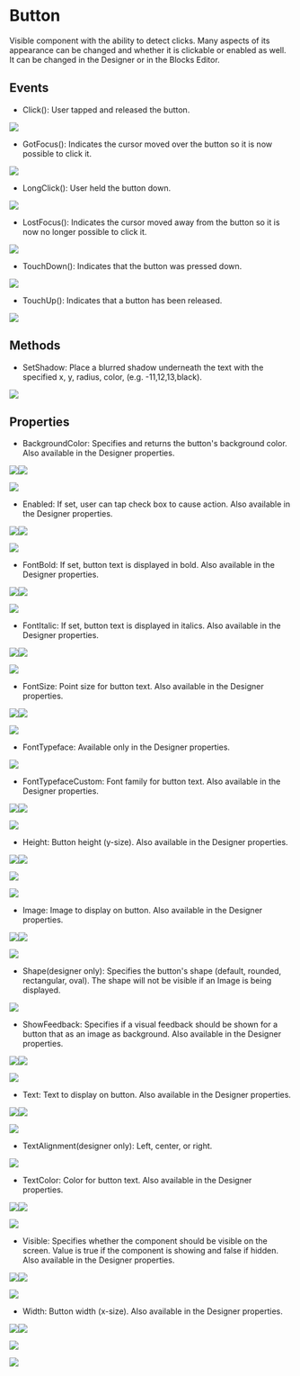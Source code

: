 # Button

Visible component with the ability to detect clicks. Many aspects of its appearance can be changed and whether it is clickable or enabled as well. It can be changed in the Designer or in the Blocks Editor.

## **Events**

* Click\(\): User tapped and released the button.

![](https://lh5.googleusercontent.com/Ob29swaGIH644I77kDuITrKxgSwTK2HRAEy861wOiELEJYWv2DvLqwX94yumDIa0jvEIyjep3bpNgM6FqB3tinTKQIaUMqdFuzdGzlRMy_yExrjrdJONsLmyodPzswRqGR70zfxP)

* GotFocus\(\): Indicates the cursor moved over the button so it is now possible to click it.

![](https://lh3.googleusercontent.com/RKC3uUZq4PhmGiJ-a_40bTaQlMA9u3c6rlcHUk_JCy85CvI-WNTBh2xvtRAQob2phl0Hl2yc3Y2HtsIgOb_hpu39L8vGfnISVNAyGNnRKJgvHiFJVvvWlL9p8Sy2jvclWbQ8dF23)

* LongClick\(\): User held the button down.

![](https://lh4.googleusercontent.com/5jxZMPlDRP-9uyddBcdRHhyYUsCCOQytZsm5HUG3IGCW1sZ1JyjM6jI1bGDiRngdzvPRkAVb5nxZzvq4UC02PDfbtX12GrbneT9Emdm3Gu1MN1MireS4e--IaYbqnfZDRGFHpeIK)

* LostFocus\(\): Indicates the cursor moved away from the button so it is now no longer possible to click it.

![](https://lh6.googleusercontent.com/RbrJAr9dXO-WnJVaTdcwyWKCx2YfI1v-Ypu2unfDct3N-ag-r8c7w4ONXdaMFjsPcpPMFJ3UE07po9mv0C7s5LhvSPUDbHz8yt5mzg0QdQGa1-XZR0KO-rj-cwEW2GRcBJeaNMpl)

* TouchDown\(\): Indicates that the button was pressed down.

![](https://lh4.googleusercontent.com/bUCgo92N7SP7DbxsRC5FUo5HHboUpOgGRxXTkeoQh94JleA22Myu8rIpqyDMZ8P47_l_ip9t6GY652MvgM1uHsgSc-p-csICb7k6OFz1llMtRmgKOklaCiymwKM97BmFTnZ1wSwG)

* TouchUp\(\): Indicates that a button has been released.

![](https://lh5.googleusercontent.com/nuea2ZrudMZenv3XSe55MwHnjFiFl25CP2HnFGJ5KLvdIZuTNbPEdEwgHbvzJJQSuKmKTf4xH8NzRJvwTJkQ1PZqoVh-l20e3n6mGm9EDDr698n36ufRHm60PKM6b6MmEiivbNjX)

## **Methods**

* SetShadow: Place a blurred shadow underneath the text with the specified x, y, radius, color, \(e.g. -11,12,13,black\).

![](https://lh5.googleusercontent.com/Vq-s0VkIY25gPPev6mSdC69IhZUB_nKFkm3SAVaFYU3T7x-F2_j0mwjcvR-pzb-iA_eAEMdpPSFHXHpLAq1SE5X7cjoAAVLdD2HowRDtnrQbcZTzs-zEt0Op6yOxjbo-a7cYKhmC)

## **Properties**

* BackgroundColor: Specifies and returns the button's background color. Also available in the Designer properties.

![](https://lh5.googleusercontent.com/_DDQahT9eNOxkUQnJfJnkX0Dl27zsFrSIdMay2fQCDwF6RXDAg1-rIL242i3nFEh60s0UOIEC0E3YKRQEu-tHchmudF1H5dGk3o5fbObc4xjjZ5ltLhvdqOjKP6rHgUyaLsBwsAZ)![](https://lh4.googleusercontent.com/a42Iv9C8GWXPMKgfB63Yue3x2oJgqtiYL9KcuhDx_fSVha_kRrI24kFjCREF4LxVd5jQ1ToCRljrC1Uu59QzmEp2oBkwGi6ywqfU1s_tiRTp2sxr2EuNCKlkn8HS6vx0ihPilEwr)

![](https://lh3.googleusercontent.com/j-rozBtwZNEUsNqgPm0IPk_gjt54B7c65PZxtqYpdL1P1yGe1oBgWRw9J8xfy2-XDgJFdLEHYv37ymbkVjoFY9WWk81ZslQhz5yD56SCkV_xHwy--r4GO5CruSHYpoUh9HhWnwGx)

* Enabled: If set, user can tap check box to cause action. Also available in the Designer properties.

![](https://lh5.googleusercontent.com/PYSzaUM3jWD-kGbK2PTgEWsRVGFdxYGzHkS6i_c4kxHVDjpem528LV5xeBxPga-n0M3yXf78q8m6IigDBjztbAT04oVD414K_PCGOUxdlDUqYhP0IQuM4xb9vtOLL6sZREVsUSOi)![](https://lh5.googleusercontent.com/_42nhUni-cchXlSL8xjh9Ab1ZgtLbw5jNZ_c5MEa0a3jgF31LTo4920RFa2jIJt3dTRhPkLGjJf48B-0CiGhbBT-KImTkvm9UgTm6cxsG8gNa-bVhGaXHVD8Y-8OK6Kzhif-XLii)

![](https://lh5.googleusercontent.com/1L-mKLfAm6Timxu9odTsxmhkgs_S8PwrWzkc7l47vDvhOaPhli4qeYlGcOguUp3ac6UVsAn8VUUQ4AsCdyW0MMqjOmb0fdw7wT3nyiqt86FnXSUDl6CFgC1ww_x0z0KrKPWDoWxk)

* FontBold: If set, button text is displayed in bold. Also available in the Designer properties.

![](https://lh5.googleusercontent.com/eCXFia_vjvDToYBMs3i2EpWIh_C8RQdNFCsGerhB6UYZyv6DleMgLwtkuhq8HyDPVqLrtWY9WSOEoO1VyYidPrCaswk-kjPkwXYRPiSvN616YJ1BTI6HPTrsVBoASA6ub3QjqD-T)![](https://lh5.googleusercontent.com/Fws7JIjYFX7c3DLmLuqw6_-2e4Ma5dJJSSfo8z7Tb9mTCHc6gmjATDL2A6FFQLsKnWuyoC0z47z1RVd2D3PBH17lf_o5AHhhJ5UUQhmJtm2wAMTAXJvu9ylwD-TE-5Vdq28YvKNi)

![](https://lh4.googleusercontent.com/lwuotFhUS0Cb0iicBK6I8ZKOzjMMJP1sc7_QyVubbiqCC_EdJlRTciS3qOea8h7PLyEc4tvWJpoGo_qnqQNlY0r0LP9qb3MS0hGB4SzERHG1VvpPoXNfe1Grl2R7h2O6yWPN-Xf0)

* FontItalic: If set, button text is displayed in italics. Also available in the Designer properties.

![](https://lh5.googleusercontent.com/5WjRH6ciVAbVsYKZeGkUp6TldUQ4llqWG-E0iMuvCTEUfd1po6ayiml5uE3s1wrFptCMSXKmc9kvrvBX0Xiii6yuBtSdWWv6fRqAwJY8Qd986-H8MvjCAteLkFmd8hvBgsfD5kuH)![](https://lh6.googleusercontent.com/7T8CvxnjJKClOXUDDzLL-gGLLmvhmmv1c-JqYd0OFud8kBYX2gAIB58NS92D5hOr5ffEbHh1ygwuw5cGu6JuSqWJqNuJCzjgmmVii-4gLuXujMMduNHet-2Cn84iJuCy3aF-5j8L)

![](https://lh4.googleusercontent.com/ICFdUsBsS_iPX0kp4FFujSOpOZ8yJ-wZxhL-raQ4eW2Tr8SU0DTiXj3PtSMyNcPPZVenDcmwiCUXCgup4_q7RydilEThAt5C4JNsj-So5o_BuNdxodvg_-9rd94h8mACVNHLcPqO)

* FontSize: Point size for button text. Also available in the Designer properties.

![](https://lh3.googleusercontent.com/5Qz4DaiLpMnk-8hb7M8a6N5-FK_bk6ehJDKUPLBejbgqGzINOq0bAcMBKr44yUkXdqVTQHuk_3jZac82Nw34V5KvqicPoJANqgnsRtWtCjrVMuXTOotIuD29LUhZKbxd94wRivV7)![](https://lh3.googleusercontent.com/pvzpdi_BTUgKLt2fK09P8ghO-EsHUt2uVLL2RPPKN0ETld6zsI-_l2MkqKCFvJRCLRPmeDaxNq3fDN4_hViPBLfeBa7vKh8yXDB8KoqBZP5T5fG3HmNesWyv01FXyJ2Y7UmUfimO)

![](https://lh6.googleusercontent.com/Gs6ib7P6eNRQlEnCN8mNsLldu9E9yi32rG4CTZrNIAaukX7WadhvqzhW2_XqFC9AjaxbRIZ5S0K_Q4jjLMM6n1fa6JLqPKECtBIs22ag_9xOVDMMDy0CxI1BX3pFpV1SGJzmOiTo)

* FontTypeface: Available only in the Designer properties.

![](https://lh5.googleusercontent.com/67q_DbZfiNGuNyzszBUR_-fdLL_ctwIiiabAeIQe8DbTJbxFcSFS5bLVtl4iMzz2b--A88PHPT_ley2WXgIHo8hkjfUGQNQtvik4VdvTkYUxXr_JA7IDfeJDFaS1OUH0iaFaPcaj)

* FontTypefaceCustom: Font family for button text. Also available in the Designer properties.

![](https://lh4.googleusercontent.com/5qgc_315UEc6iccYivGFrEF9S180ohBTO2MUqHjpEdQZ7uDhev_C6xhVR2QDtON-s-WNMxRC-HAFO1EZypV2zWN_hx7cnqtSaKGp038kcS8JgtxFSKxHxs3R4yAAlZEjmq9JH09v)![](https://lh3.googleusercontent.com/H5KZ0U3oZxhcf8wDPuhxrgRKmRLmKSC86wGx2zp418kpFycT_RVsw3M46OyOjWWbJdB9ATOYCnrqZQr01xbEco5m5Y57mjoDvihmar_RWisBo0li6mWeDJumQ1AxEeYhhoarGnK3)

![](https://lh3.googleusercontent.com/05uqcpNtj40uPbNocXRgQS87CBpJKO-HIKnxbbokC-Ex0rnMvHHfZmxx9ttbjBjhCm3ZUz1YrpmnLNXuYvV848FUZDt9VceQoGKrVUXQS3zqZHcVdpUz4FQ1QKw5qqnKozfRJPLE)

* Height: Button height \(y-size\). Also available in the Designer properties.

![](https://lh6.googleusercontent.com/B4Q2Aw2dS3kfnfPJqdY-2w4hugPs2IKdWws6Tpb4JmQR-6cGU-UhmNHaCFTkduIqPuDxbGHj06lzqMcIzb01kegzvU61rKkqUYMhje3vs8LRmbuuF1k70S67moVOfVbJcZilR7Tt)![](https://lh5.googleusercontent.com/T3I251p1OEUYafrgmQL-OjQmJ_iMOvGQkzUpWihw8vK3NrN2REevpnuO_9pIiYaV7_hA8_PsHtyGVD6AbEd1JvZWUiKTRpoWLnysuDphKTG1A3PjG3pAZmQJKBLF7n8SPW8R_S5e)

![](https://lh3.googleusercontent.com/WSbOfF_z19iDmWqEIxzDvMbDtD9DuW7aqr_4dtLuu_bZd6ush4WqlOhSB2bBpijaqcc001fWDh9z1Af_Q5IwHM8p-UQlEAslMUfHzmiUvoy6L4oDXHcSI_k1ho77YJyJi2QQinOD)

![](https://lh4.googleusercontent.com/G6AZLMAoplkp1x6YgG2uZgiih4LIdV8AWjKdLD88JHT1On110aLctfn8g44VI02wyFTttnq_MnXoNvLby7iljyjnvXu07XVzdLzzPJ8Miqdky13aL-8SP9IsRA-mcDROmoQnMMgL)

* Image: Image to display on button. Also available in the Designer properties.

![](https://lh3.googleusercontent.com/RVfSiAetiNBOPAVgIX55BTkP2TY-4qX3zjmCHum3Yet-Jdpkv7mApAIuUXEwDzzdwlXI2zIxxO1u2nYRcKAqkBpicwDKmwP5Q6qLB1qxq9f11-YI2Ms_vSH4ZB3dd7w8pr3ONnv5)![](https://lh3.googleusercontent.com/rkBne2mQ19mCwQ8SaLLeSTWdLVjY-DdC0tH7THorvTLm9VJhJB66mn4GvdNM87c-anb05XJbIlJyvLEbNUBm8gfQ7HxYPC9zkwMOVejhwx1ysLO_e9NsJ4N_si2qYnYWNKtmTe-Z)

![](https://lh4.googleusercontent.com/XOahHTNVOuPhFCd4GQKaDa2opl1PQFsKJOk32dx0klJ1xz9cP9qTyJkJKjsApGJ9QQIIoUNjNfITlvPyjDUhzPC7izObhZegJxoDcnlfuuYYmUax3Vocc2OpUJXhj_XzHMrRLKWv)

* Shape\(designer only\): Specifies the button's shape \(default, rounded, rectangular, oval\). The shape will not be visible if an Image is being displayed.

![](https://lh5.googleusercontent.com/M9IKiIdrLLleaTNPcjMPYzt-vvCAwPxCCR5zrJ45f7-aKpAOV-j_VJvDzyyj1UFt9vZGgD_3p87mjP5KVNucCujSODK-SN9YjWxccaogLAH96l6FqjCtlud8Md5j-9_KJUWgyHS8)

* ShowFeedback: Specifies if a visual feedback should be shown for a button that as an image as background. Also available in the Designer properties.

![](https://lh3.googleusercontent.com/Qgm5UiHZtM18hGa3BXRN7SQc4joh4eOeGcAfyjcR0PxdAAJHOvxD3tvEOshwGTK7JASj22CAy9bbN9XVDYQvwmBxZfWJXvF7asX4c7OvPj9RAi6pdL6GEcrYplr1jzMdWj2Ya32Y)![](https://lh4.googleusercontent.com/FQBSiNH53RnmedoYNFAlK_2PTwyZ3BDQ93IGBr3dHrIAhKTUNqTk41ZAoZ082Gm4Jj813UNnnLvDeVQtB49KxpzRcV8LFySXF2FzBhehyCxFyFD09xULu399cbPIHi8rsWO8r15g)

![](https://lh3.googleusercontent.com/ks3VM827DfhbalJkCWtRK7sPaJvZI0snknV0djIATi0ViHe3akldJXx7-9ZGVuIW1Zx4G9Os7eZ3HY8unZUlGx2LVpfvEFf5aD4Uv5S8ZV3ppJH1MXfhTps2ZTjj_uz090ryR3Oa)

* Text: Text to display on button. Also available in the Designer properties.

![](https://lh5.googleusercontent.com/M-Beg7v4qitWpWqIEfv0vBuuKFtrzmyjlP4-_zGjSmMMjU-I3L8LmTOWGvj-lK5XNWHfmanljaoh90EWKDYemj7Edy584yzc1akcKkUIBx5-hDlfPXyRam43qqH163JxFqR8k8OZ)![](https://lh6.googleusercontent.com/k3AE2Hjl4mwXOxt4xrnqneEeC8qHR2tGQxWAh-qVEzN8XF5Yvhi9EdOzDMQMDOIU5mIGvnzWe1wlP0KubEP-LJw7QGl1S0AgQR4M3QcPefDaw16NaeTLYKnvY9yLZ7ojG48V-aCQ)

![](https://lh6.googleusercontent.com/GVhTIgcCFLB31qpNXYLBmKmsemkjPeWn644-_VgOpF7iTUd-ruDK2E3iaFQvZUtMlSMEwvrkIZWsZkJWmNdWD8txcnNGhjy3v7S3fhRfq-OjD57CSzqmAx2ycb_ZbMZyhfc0iCEY)

* TextAlignment\(designer only\): Left, center, or right.

![](https://lh3.googleusercontent.com/u0EHS7ouVzDj9mUmNA_zUsTqzqoxl8XiM45jFcgQT0Id6IF9ONricZoarpg-J7-THO82VXKPhDVvzGfr4fvO-cgkwl-LaRgxsytpsH9w69wJIFD3ltExp3VRikKlU7j5HwJXdcPg)

* TextColor: Color for button text. Also available in the Designer properties.

![](https://lh4.googleusercontent.com/Ptv5eIt7w2t4Rwsra4NDdf-gvWzH6YMMYHYO0pUZy6RISuIpmAo9tGiGI9j34PA-q4z-ChNpeJ7bnB5eUvSnCBiMLSLUilRoxL0zKCwNOQTdghIynAiBiwlJdPme1_1oeqajHPHd)![](https://lh5.googleusercontent.com/o9aCH64cLELyoLqCRB-r8wJapTC_4TPDME-QcMCoFRSC0_bVt9jRbIctSH0BRq2Ga4_ADableAIomWucC3vZBCdcGbmFejdUtojSSTVvomkgrsXg0xokA4oMtpI4JepHCKw4-S3i)

![](https://lh5.googleusercontent.com/_H_4PA535ktzGfkYWc3SGaSn1f5DrYEUZwlc-rC4AmCpeFPlue3crSRlPHFVwBzED888LAs5OHUpaTr28w-DMXnXZcLR6BNZDq5zXfnk037wpppiXHZ6cifb1OxZ5G4HDMMax43S)

* Visible: Specifies whether the component should be visible on the screen. Value is true if the component is showing and false if hidden. Also available in the Designer properties.

![](https://lh6.googleusercontent.com/f1k46Nm0KywPIWisOAToTR1nSPi4Ff-mmPPolNQUwArvB7XTAX1v6P1iXqaZe8jeL_Iktn1sOyi2E9WRIpDlqayXYilkjeNY8GIAMWk6zHA3mEpEYOO6zIxO4m7KcwXiRlAYkIHZ)![](https://lh3.googleusercontent.com/zMxx9Q_z4nnPwBUIpHullOB7d8oKw8tR06zwVB780emtxBhLoMESPqVFMHF-4OgRkzXhdcjFtYyyf3MeTIydB1N_dDF_JoJ686gJk5gVvF-HFKBx6EiBEAjXa7DuaSkoDfm9p3y0)

![](https://lh3.googleusercontent.com/ExkZ-mujNjQNFQS_a3kGYiERWVbz8mEyO7p_h09KWIXAdag9d7bnQHvWy4ZL-c7eF1UK6-xmEiPpYloXWUjQFBKDQRzZGyIZISMFh0KAn1DpVw6XXKOKUxUyZjosdPNM7jqsAOKl)

* Width: Button width \(x-size\). Also available in the Designer properties.

![](https://lh4.googleusercontent.com/1ZUlc8fuUJCU-3Qoaw3WfYOTaDLI2Pd5xh9jtInVWJOPart3F9vEasrey4QAYmM7gONLd38XByWnwF7EXl2RhpHoYcfVYB4zx55qtvfW-mu6IV045lXhsEhCtnXvBXcSLzk_ng3n)![](https://lh4.googleusercontent.com/dhNhqJAjChEBjyT38SpZFd_ZExQE2Al4CVxerZTPIpjQasLtGeETDu5uDBTwov0s3CUIDNFSNzmb6Opih-li0emLp9m9JQcf4Q4p2yUio-48jGMbSDaJbSwfl7iEqQs71SwJLzAj)

![](https://lh4.googleusercontent.com/NlLPXF0siute1L6dNtmh1VooRSBAGI90e4j6ULYjIvBVHgPWUyu2XhZOfpvMiwCMOem3GEyUFRDBzlyk7VUg8GBqR1LjuGzQ65Asvv81gMGxg30l1321GW3eUU4zTrVpDM487Yys)

![](https://lh3.googleusercontent.com/Ws1IhL8t1EqNkF-DXidN2c-WGrg4MAl3pbRLAF1iTxPhkeFJEC8mWpEvmGFhY5ykBprfMVZ9ZcZ8qTmUV3t4lDIgqJiRZaEE4PUyTGhRNrUok0HarFxn-CqCOgY8KjfBQsfl18fJ)

  


